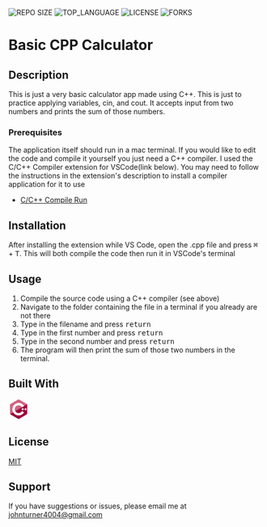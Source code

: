 ![REPO SIZE](https://img.shields.io/github/repo-size/johnturner4004/Basic_CPP_Calculator.svg?style=for-the-badge) ![TOP_LANGUAGE](https://img.shields.io/github/languages/top/johnturner4004/Basic_CPP_Calculator.svg?style=for-the-badge) ![LICENSE](https://img.shields.io/github/license/johnturner4004/Basic_CPP_Calculator?style=for-the-badge) ![FORKS](https://img.shields.io/github/forks/johnturner4004/Basic_CPP_Calculator.svg?style=for-the-badge&social)

# Basic CPP Calculator

## Description

This is just a very basic calculator app made using C++. This is just to practice applying variables, cin, and cout. It accepts input from two numbers and prints the sum of those numbers.

### Prerequisites

The application itself should run in a mac terminal. If you would like to edit the code and compile it yourself you just need a C++ compiler. I used the C/C++ Compiler extension for VSCode(link below). You may need to follow the instructions in the extension's description to install a compiler application for it to use

- [C/C++ Compile Run](https://marketplace.visualstudio.com/items?itemName=danielpinto8zz6.c-cpp-compile-run)

## Installation

After installing the extension while VS Code, open the .cpp file and press <kbd>&#8984;</kbd> + <kbd>T</kbd>. This will both compile the code then run it in VSCode's terminal
## Usage

1. Compile the source code using a C++ compiler (see above)
2. Navigate to the folder containing the file in a terminal if you already are not there
3. Type in the filename and press <kbd>return</kbd>
4. Type in the first number and press <kbd>return</kbd>
5. Type in the second number and press <kbd>return</kbd>
6. The program will then print the sum of those two numbers in the terminal.

## Built With

<a href="https://www.w3schools.com/cpp/" target="_blank"> <img src="https://raw.githubusercontent.com/devicons/devicon/master/icons/cplusplus/cplusplus-original.svg" alt="cplusplus" width="40" height="40"/> </a>

## License

[MIT](https://choosealicense.com/licenses/mit/)

## Support

If you have suggestions or issues, please email me at [johnturner4004@gmail.com](mailto:johnturner4004@gmail.com)
